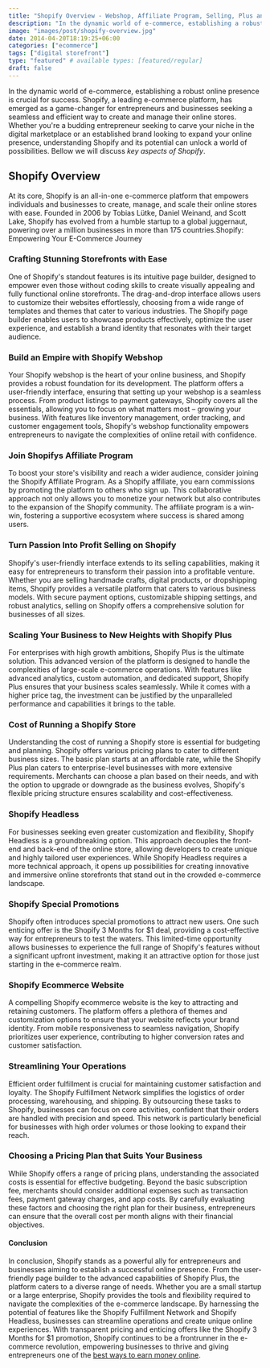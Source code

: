 ```yaml
---
title: "Shopify Overview - Webshop, Affiliate Program, Selling, Plus and More"
description: "In the dynamic world of e-commerce, establishing a robust online presence is crucial for success. Shopify, a leading e-commerce platform, has emerged as a game-changer."
image: "images/post/shopify-overview.jpg"
date: 2014-04-20T18:19:25+06:00
categories: ["ecommerce"]
tags: ["digital storefront"]
type: "featured" # available types: [featured/regular]
draft: false
---
```


In the dynamic world of e-commerce, establishing a robust online presence is crucial for success. Shopify, a leading e-commerce platform, has emerged as a game-changer for entrepreneurs and businesses seeking a seamless and efficient way to create and manage their online stores. Whether you're a budding entrepreneur seeking to carve your niche in the digital marketplace or an established brand looking to expand your online presence, understanding Shopify and its potential can unlock a world of possibilities. Bellow we will discuss _key aspects of Shopify_.

## Shopify Overview

At its core, Shopify is an all-in-one e-commerce platform that empowers individuals and businesses to create, manage, and scale their online stores with ease. Founded in 2006 by Tobias Lütke, Daniel Weinand, and Scott Lake, Shopify has evolved from a humble startup to a global juggernaut, powering over a million businesses in more than 175 countries.Shopify: Empowering Your E-Commerce Journey

### Crafting Stunning Storefronts with Ease

One of Shopify's standout features is its intuitive page builder, designed to empower even those without coding skills to create visually appealing and fully functional online storefronts. The drag-and-drop interface allows users to customize their websites effortlessly, choosing from a wide range of templates and themes that cater to various industries. The Shopify page builder enables users to showcase products effectively, optimize the user experience, and establish a brand identity that resonates with their target audience.

### Build an Empire with Shopify Webshop

Your Shopify webshop is the heart of your online business, and Shopify provides a robust foundation for its development. The platform offers a user-friendly interface, ensuring that setting up your webshop is a seamless process. From product listings to payment gateways, Shopify covers all the essentials, allowing you to focus on what matters most – growing your business. With features like inventory management, order tracking, and customer engagement tools, Shopify's webshop functionality empowers entrepreneurs to navigate the complexities of online retail with confidence.

### Join Shopifys Affiliate Program

To boost your store's visibility and reach a wider audience, consider joining the Shopify Affiliate Program. As a Shopify affiliate, you earn commissions by promoting the platform to others who sign up. This collaborative approach not only allows you to monetize your network but also contributes to the expansion of the Shopify community. The affiliate program is a win-win, fostering a supportive ecosystem where success is shared among users.

### Turn Passion Into Profit Selling on Shopify

Shopify's user-friendly interface extends to its selling capabilities, making it easy for entrepreneurs to transform their passion into a profitable venture. Whether you are selling handmade crafts, digital products, or dropshipping items, Shopify provides a versatile platform that caters to various business models. With secure payment options, customizable shipping settings, and robust analytics, selling on Shopify offers a comprehensive solution for businesses of all sizes.

### Scaling Your Business to New Heights with Shopify Plus

For enterprises with high growth ambitions, Shopify Plus is the ultimate solution. This advanced version of the platform is designed to handle the complexities of large-scale e-commerce operations. With features like advanced analytics, custom automation, and dedicated support, Shopify Plus ensures that your business scales seamlessly. While it comes with a higher price tag, the investment can be justified by the unparalleled performance and capabilities it brings to the table.

### Cost of Running a Shopify Store

Understanding the cost of running a Shopify store is essential for budgeting and planning. Shopify offers various pricing plans to cater to different business sizes. The basic plan starts at an affordable rate, while the Shopify Plus plan caters to enterprise-level businesses with more extensive requirements. Merchants can choose a plan based on their needs, and with the option to upgrade or downgrade as the business evolves, Shopify's flexible pricing structure ensures scalability and cost-effectiveness.

### Shopify Headless

For businesses seeking even greater customization and flexibility, Shopify Headless is a groundbreaking option. This approach decouples the front-end and back-end of the online store, allowing developers to create unique and highly tailored user experiences. While Shopify Headless requires a more technical approach, it opens up possibilities for creating innovative and immersive online storefronts that stand out in the crowded e-commerce landscape.

### Shopify Special Promotions

Shopify often introduces special promotions to attract new users. One such enticing offer is the Shopify 3 Months for $1 deal, providing a cost-effective way for entrepreneurs to test the waters. This limited-time opportunity allows businesses to experience the full range of Shopify's features without a significant upfront investment, making it an attractive option for those just starting in the e-commerce realm.

### Shopify Ecommerce Website

A compelling Shopify ecommerce website is the key to attracting and retaining customers. The platform offers a plethora of themes and customization options to ensure that your website reflects your brand identity. From mobile responsiveness to seamless navigation, Shopify prioritizes user experience, contributing to higher conversion rates and customer satisfaction.

### Streamlining Your Operations

Efficient order fulfillment is crucial for maintaining customer satisfaction and loyalty. The Shopify Fulfillment Network simplifies the logistics of order processing, warehousing, and shipping. By outsourcing these tasks to Shopify, businesses can focus on core activities, confident that their orders are handled with precision and speed. This network is particularly beneficial for businesses with high order volumes or those looking to expand their reach.

### Choosing a Pricing Plan that Suits Your Business

While Shopify offers a range of pricing plans, understanding the associated costs is essential for effective budgeting. Beyond the basic subscription fee, merchants should consider additional expenses such as transaction fees, payment gateway charges, and app costs. By carefully evaluating these factors and choosing the right plan for their business, entrepreneurs can ensure that the overall cost per month aligns with their financial objectives.

#### Conclusion

In conclusion, Shopify stands as a powerful ally for entrepreneurs and businesses aiming to establish a successful online presence. From the user-friendly page builder to the advanced capabilities of Shopify Plus, the platform caters to a diverse range of needs. Whether you are a small startup or a large enterprise, Shopify provides the tools and flexibility required to navigate the complexities of the e-commerce landscape. By harnessing the potential of features like the Shopify Fulfillment Network and Shopify Headless, businesses can streamline operations and create unique online experiences. With transparent pricing and enticing offers like the Shopify 3 Months for $1 promotion, Shopify continues to be a frontrunner in the e-commerce revolution, empowering businesses to thrive and giving entrepreneurs one of the [best ways to earn money online](/blog/ways-to-make-money-online).
